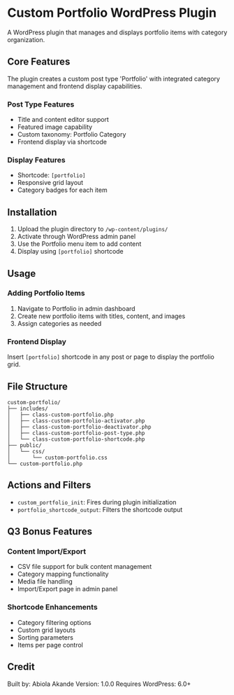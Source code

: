 # Custom Portfolio WordPress Plugin

A WordPress plugin that manages and displays portfolio items with category organization.

## Core Features

The plugin creates a custom post type 'Portfolio' with integrated category management and frontend display capabilities.

### Post Type Features
- Title and content editor support
- Featured image capability
- Custom taxonomy: Portfolio Category
- Frontend display via shortcode

### Display Features
- Shortcode: `[portfolio]`
- Responsive grid layout
- Category badges for each item

## Installation

1. Upload the plugin directory to `/wp-content/plugins/`
2. Activate through WordPress admin panel
3. Use the Portfolio menu item to add content
4. Display using `[portfolio]` shortcode

## Usage

### Adding Portfolio Items
1. Navigate to Portfolio in admin dashboard
2. Create new portfolio items with titles, content, and images
3. Assign categories as needed

### Frontend Display
Insert `[portfolio]` shortcode in any post or page to display the portfolio grid.

## File Structure

```
custom-portfolio/
├── includes/
│   ├── class-custom-portfolio.php
│   ├── class-custom-portfolio-activator.php
│   ├── class-custom-portfolio-deactivator.php
│   ├── class-custom-portfolio-post-type.php
│   └── class-custom-portfolio-shortcode.php
├── public/
│   └── css/
│       └── custom-portfolio.css
└── custom-portfolio.php
```

## Actions and Filters

- `custom_portfolio_init`: Fires during plugin initialization
- `portfolio_shortcode_output`: Filters the shortcode output

## Q3 Bonus Features

### Content Import/Export
- CSV file support for bulk content management
- Category mapping functionality
- Media file handling
- Import/Export page in admin panel

### Shortcode Enhancements
- Category filtering options
- Custom grid layouts
- Sorting parameters
- Items per page control

## Credit

Built by: Abiola Akande
Version: 1.0.0
Requires WordPress: 6.0+